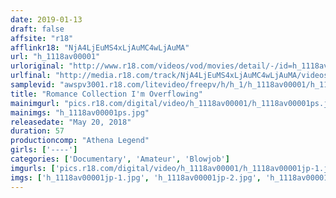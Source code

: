 ```yaml
---
date: 2019-01-13
draft: false
affsite: "r18"
afflinkr18: "NjA4LjEuMS4xLjAuMC4wLjAuMA"
url: "h_1118av00001"
urloriginal: "http://www.r18.com/videos/vod/movies/detail/-/id=h_1118av00001"
urlfinal: "http://media.r18.com/track/NjA4LjEuMS4xLjAuMC4wLjAuMA/videos/vod/movies/detail/-/id=h_1118av00001"
samplevid: "awspv3001.r18.com/litevideo/freepv/h/h_1/h_1118av00001/h_1118av00001_dmb_s.mp4"
title: "Romance Collection I'm Overflowing"
mainimgurl: "pics.r18.com/digital/video/h_1118av00001/h_1118av00001ps.jpg"
mainimgs: "h_1118av00001ps.jpg"
releasedate: "May 20, 2018"
duration: 57
productioncomp: "Athena Legend"
girls: ['----']
categories: ['Documentary', 'Amateur', 'Blowjob']
imgurls: ['pics.r18.com/digital/video/h_1118av00001/h_1118av00001jp-1.jpg', 'pics.r18.com/digital/video/h_1118av00001/h_1118av00001jp-2.jpg', 'pics.r18.com/digital/video/h_1118av00001/h_1118av00001jp-3.jpg', 'pics.r18.com/digital/video/h_1118av00001/h_1118av00001jp-4.jpg', 'pics.r18.com/digital/video/h_1118av00001/h_1118av00001jp-5.jpg', 'pics.r18.com/digital/video/h_1118av00001/h_1118av00001jp-6.jpg', 'pics.r18.com/digital/video/h_1118av00001/h_1118av00001jp-7.jpg', 'pics.r18.com/digital/video/h_1118av00001/h_1118av00001jp-8.jpg', 'pics.r18.com/digital/video/h_1118av00001/h_1118av00001jp-9.jpg', 'pics.r18.com/digital/video/h_1118av00001/h_1118av00001jp-10.jpg', 'pics.r18.com/digital/video/h_1118av00001/h_1118av00001jp-11.jpg', 'pics.r18.com/digital/video/h_1118av00001/h_1118av00001jp-12.jpg', 'pics.r18.com/digital/video/h_1118av00001/h_1118av00001jp-13.jpg', 'pics.r18.com/digital/video/h_1118av00001/h_1118av00001jp-14.jpg', 'pics.r18.com/digital/video/h_1118av00001/h_1118av00001jp-15.jpg', 'pics.r18.com/digital/video/h_1118av00001/h_1118av00001jp-16.jpg', 'pics.r18.com/digital/video/h_1118av00001/h_1118av00001jp-17.jpg', 'pics.r18.com/digital/video/h_1118av00001/h_1118av00001jp-18.jpg', 'pics.r18.com/digital/video/h_1118av00001/h_1118av00001jp-19.jpg', 'pics.r18.com/digital/video/h_1118av00001/h_1118av00001jp-20.jpg']
imgs: ['h_1118av00001jp-1.jpg', 'h_1118av00001jp-2.jpg', 'h_1118av00001jp-3.jpg', 'h_1118av00001jp-4.jpg', 'h_1118av00001jp-5.jpg', 'h_1118av00001jp-6.jpg', 'h_1118av00001jp-7.jpg', 'h_1118av00001jp-8.jpg', 'h_1118av00001jp-9.jpg', 'h_1118av00001jp-10.jpg', 'h_1118av00001jp-11.jpg', 'h_1118av00001jp-12.jpg', 'h_1118av00001jp-13.jpg', 'h_1118av00001jp-14.jpg', 'h_1118av00001jp-15.jpg', 'h_1118av00001jp-16.jpg', 'h_1118av00001jp-17.jpg', 'h_1118av00001jp-18.jpg', 'h_1118av00001jp-19.jpg', 'h_1118av00001jp-20.jpg']
---
```

